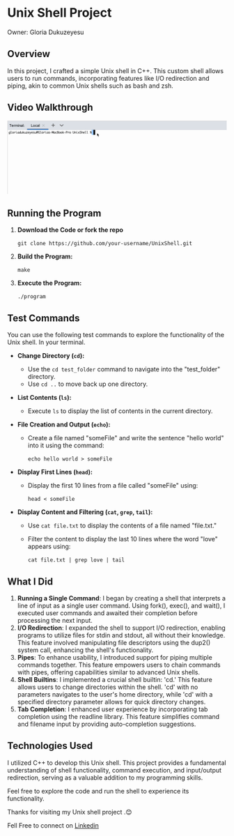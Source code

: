 # Unix Shell Project

Owner: Gloria Dukuzeyesu

## Overview

In this project, I crafted a simple Unix shell in C++. This custom shell allows users to run commands, incorporating features like I/O redirection and piping, akin to common Unix shells such as bash and zsh.

## Video Walkthrough

![walkDemo](UnixShell/test_folder/walkDemo.gif)



## Running the Program

1. **Download the Code or fork the repo**

   ```
   git clone https://github.com/your-username/UnixShell.git
   ```

2. **Build the Program:**

   ```
   make
   ```

3. **Execute the Program:**

   ```
   ./program
   ```

## Test Commands

You can use the following test commands to explore the functionality of the Unix shell. In your terminal. 

- **Change Directory (`cd`):**

  - Use the `cd test_folder` command to navigate into the "test_folder" directory.
  - Use `cd ..` to move back up one directory.

- **List Contents (`ls`):**

  - Execute `ls` to display the list of contents in the current directory.

- **File Creation and Output (`echo`):**

  - Create a file named "someFile" and write the sentence "hello world" into it using the command:

    ```
    echo hello world > someFile
    ```

- **Display First Lines (`head`):**

  - Display the first 10 lines from a file called "someFile" using:

    ```
    head < someFile
    ```

- **Display Content and Filtering (`cat`, `grep`, `tail`):**

  - Use `cat file.txt` to display the contents of a file named "file.txt."

  - Filter the content to display the last 10 lines where the word "love" appears using:

    ```
    cat file.txt | grep love | tail
    ```

## What I Did

1. **Running a Single Command**: I began by creating a shell that interprets a line of input as a single user command. Using fork(), exec(), and wait(), I executed user commands and awaited their completion before processing the next input.
2. **I/O Redirection**: I expanded the shell to support I/O redirection, enabling programs to utilize files for stdin and stdout, all without their knowledge. This feature involved manipulating file descriptors using the dup2() system call, enhancing the shell's functionality.
3. **Pipes**: To enhance usability, I introduced support for piping multiple commands together. This feature empowers users to chain commands with pipes, offering capabilities similar to advanced Unix shells.
4. **Shell Builtins**: I implemented a crucial shell builtin: 'cd.' This feature allows users to change directories within the shell. 'cd' with no parameters navigates to the user's home directory, while 'cd' with a specified directory parameter allows for quick directory changes.
5. **Tab Completion**: I enhanced user experience by incorporating tab completion using the readline library. This feature simplifies command and filename input by providing auto-completion suggestions.

## Technologies Used

I utilized C++ to develop this Unix shell. This project provides a fundamental understanding of shell functionality, command execution, and input/output redirection, serving as a valuable addition to my programming skills.

Feel free to explore the code and run the shell to experience its functionality.

Thanks for visiting my Unix shell project .😊

Fell Free to connect on [Linkedin](https://www.linkedin.com/in/dgloria/)






